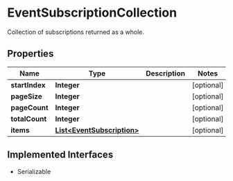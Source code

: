 

# EventSubscriptionCollection

Collection of subscriptions returned as a whole.

## Properties

| Name | Type | Description | Notes |
|------------ | ------------- | ------------- | -------------|
|**startIndex** | **Integer** |  |  [optional] |
|**pageSize** | **Integer** |  |  [optional] |
|**pageCount** | **Integer** |  |  [optional] |
|**totalCount** | **Integer** |  |  [optional] |
|**items** | [**List&lt;EventSubscription&gt;**](EventSubscription.md) |  |  [optional] |


## Implemented Interfaces

* Serializable


